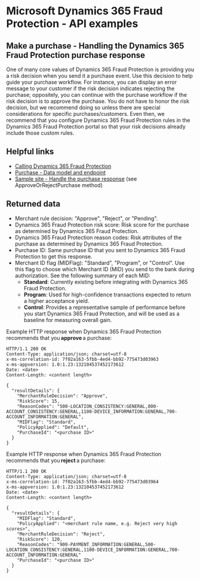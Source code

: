 # Microsoft Dynamics 365 Fraud Protection - API examples
## Make a purchase - Handling the Dynamics 365 Fraud Protection purchase response

One of many core values of Dynamics 365 Fraud Protection is providing you a risk decision when you send it a purchase event. Use this decision to help guide your purchase workflow. For instance, you can display an error message to your customer if the risk decision indicates rejecting the purchase; oppositely, you can continue with the purchase workflow if the risk decision is to approve the purchase. You do not have to honor the risk decision, but we recommend doing so unless there are special considerations for specific purchases/customers. Even then, we recommend that you configure Dynamics 365 Fraud Protection rules in the Dynamics 365 Fraud Protection portal so that your risk decisions already include those custom rules.

## Helpful links
- [Calling Dynamics 365 Fraud Protection](./Authenticate&#32;and&#32;call&#32;Fraud&#32;Protection.md)
- [Purchase - Data model and endpoint](https://apidocs.microsoft.com/services/dynamics365fraudprotection#/v1.0/V1.0MerchantservicesEventsPurchasePost)
- [Sample site - Handle the purchase response](../src/Web/Controllers/BasketController.cs) (see ApproveOrRejectPurchase method)

## Returned data
- Merchant rule decision: "Approve", "Reject", or "Pending".
- Dynamics 365 Fraud Protection risk score: Risk score for the purchase as determined by Dynamics 365 Fraud Protection.
- Dynamics 365 Fraud Protection reason codes: Risk attributes of the purchase as determined by Dynamics 365 Fraud Protection.
- Purchase ID: Same purchase ID that you sent to Dynamics 365 Fraud Protection to get this response.
- Merchant ID flag (MIDFlag): "Standard", "Program", or "Control". Use this flag to choose which Merchant ID (MID) you send to the bank during authorization. See the following summary of each MID:
  - **Standard**: Currently existing before integrating with Dynamics 365 Fraud Protection. 
  - **Program**: Used for high-confidence transactions expected to return a higher acceptance yield. 
  - **Control**: Provides a representative sample of performance before you start Dynamics 365 Fraud Protection, and will be used as a baseline for measuring overall gain.

Example HTTP response when Dynamics 365 Fraud Protection recommends that you **approve** a purchase:
```http
HTTP/1.1 200 OK
Content-Type: application/json; charset=utf-8
x-ms-correlation-id: 7f02a163-5fbb-4ed4-bb92-775473d03963
x-ms-appversion: 1.0:1.23:132104537452173612
Date: <date>
Content-Length: <content length>

{
  "resultDetails": {
    "MerchantRuleDecision": "Approve",
    "RiskScore": 15,
    "ReasonCodes": "500-LOCATION_CONSISTENCY:GENERAL,800-ACCOUNT_CONSISTENCY:GENERAL,1100-DEVICE_INFORMATION:GENERAL,700-ACCOUNT_INFORMATION:GENERAL",
    "MIDFlag": "Standard",
    "PolicyApplied": "Default",
    "PurchaseId": "<purchase ID>"
  }
}
```

Example HTTP response when Dynamics 365 Fraud Protection recommends that you **reject** a purchase: 
```http
HTTP/1.1 200 OK
Content-Type: application/json; charset=utf-8
x-ms-correlation-id: 7f02a163-5fbb-4ed4-bb92-775473d03964
x-ms-appversion: 1.0:1.23:132104537452173612
Date: <date>
Content-Length: <content length>

{
  "resultDetails": {
    "MIDFlag": "Standard",
    "PolicyApplied": "<merchant rule name, e.g. Reject very high scores>",
    "MerchantRuleDecision": "Reject",
    "RiskScore": 120,
    "ReasonCodes": "900-PAYMENT_INFORMATION:GENERAL,500-LOCATION_CONSISTENCY:GENERAL,1100-DEVICE_INFORMATION:GENERAL,700-ACCOUNT_INFORMATION:GENERAL"
    "PurchaseId": "<purchase ID>"
  }
}
```

